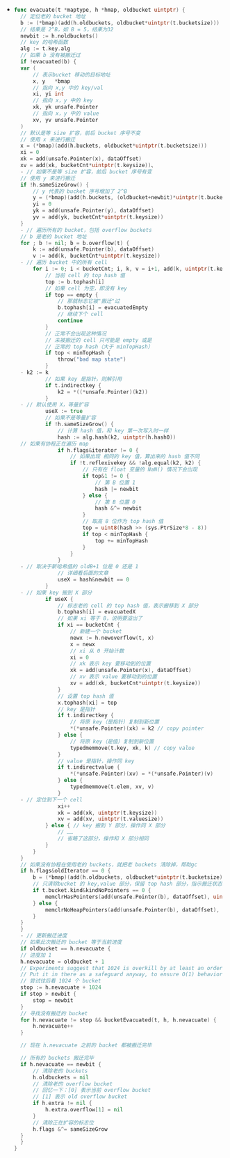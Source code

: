 - ``` go
  func evacuate(t *maptype, h *hmap, oldbucket uintptr) {
    // 定位老的 bucket 地址
    b := (*bmap)(add(h.oldbuckets, oldbucket*uintptr(t.bucketsize)))
    // 结果是 2^B，如 B = 5，结果为32
    newbit := h.noldbuckets()
    // key 的哈希函数
    alg := t.key.alg
    // 如果 b 没有被搬迁过
    if !evacuated(b) {
    var (
        // 表示bucket 移动的目标地址
        x, y   *bmap
        // 指向 x,y 中的 key/val
        xi, yi int
        // 指向 x，y 中的 key
        xk, yk unsafe.Pointer
        // 指向 x，y 中的 value
        xv, yv unsafe.Pointer
    )
    // 默认是等 size 扩容，前后 bucket 序号不变
    // 使用 x 来进行搬迁
    x = (*bmap)(add(h.buckets, oldbucket*uintptr(t.bucketsize)))
    xi = 0
    xk = add(unsafe.Pointer(x), dataOffset)
    xv = add(xk, bucketCnt*uintptr(t.keysize))、
    - // 如果不是等 size 扩容，前后 bucket 序号有变
    // 使用 y 来进行搬迁
    if !h.sameSizeGrow() {
        // y 代表的 bucket 序号增加了 2^B
        y = (*bmap)(add(h.buckets, (oldbucket+newbit)*uintptr(t.bucketsize)))
        yi = 0
        yk = add(unsafe.Pointer(y), dataOffset)
        yv = add(yk, bucketCnt*uintptr(t.keysize))
    }
    - // 遍历所有的 bucket，包括 overflow buckets
    // b 是老的 bucket 地址
    for ; b != nil; b = b.overflow(t) {
        k := add(unsafe.Pointer(b), dataOffset)
        v := add(k, bucketCnt*uintptr(t.keysize))
    - // 遍历 bucket 中的所有 cell
        for i := 0; i < bucketCnt; i, k, v = i+1, add(k, uintptr(t.keysize)), add(v, uintptr(t.valuesize)) {
            // 当前 cell 的 top hash 值
            top := b.tophash[i]
            // 如果 cell 为空，即没有 key
            if top == empty {
                // 那就标志它被"搬迁"过
                b.tophash[i] = evacuatedEmpty
                // 继续下个 cell
                continue
            }
            // 正常不会出现这种情况
            // 未被搬迁的 cell 只可能是 empty 或是
            // 正常的 top hash（大于 minTopHash）
            if top < minTopHash {
                throw("bad map state")
            }
    - k2 := k
            // 如果 key 是指针，则解引用
            if t.indirectkey {
                k2 = *((*unsafe.Pointer)(k2))
            }
    - // 默认使用 X，等量扩容
            useX := true
            // 如果不是等量扩容
            if !h.sameSizeGrow() {
                // 计算 hash 值，和 key 第一次写入时一样
                hash := alg.hash(k2, uintptr(h.hash0))
    // 如果有协程正在遍历 map
                if h.flags&iterator != 0 {
                    // 如果出现 相同的 key 值，算出来的 hash 值不同
                    if !t.reflexivekey && !alg.equal(k2, k2) {
                        // 只有在 float 变量的 NaN() 情况下会出现
                        if top&1 != 0 {
                            // 第 B 位置 1
                            hash |= newbit
                        } else {
                            // 第 B 位置 0
                            hash &^= newbit
                        }
                        // 取高 8 位作为 top hash 值
                        top = uint8(hash >> (sys.PtrSize*8 - 8))
                        if top < minTopHash {
                            top += minTopHash
                        }
                    }
                }
    - // 取决于新哈希值的 oldB+1 位是 0 还是 1
                // 详细看后面的文章
                useX = hash&newbit == 0
            }
    - // 如果 key 搬到 X 部分
            if useX {
                // 标志老的 cell 的 top hash 值，表示搬移到 X 部分
                b.tophash[i] = evacuatedX
                // 如果 xi 等于 8，说明要溢出了
                if xi == bucketCnt {
                    // 新建一个 bucket
                    newx := h.newoverflow(t, x)
                    x = newx
                    // xi 从 0 开始计数
                    xi = 0
                    // xk 表示 key 要移动到的位置
                    xk = add(unsafe.Pointer(x), dataOffset)
                    // xv 表示 value 要移动到的位置
                    xv = add(xk, bucketCnt*uintptr(t.keysize))
                }
                // 设置 top hash 值
                x.tophash[xi] = top
                // key 是指针
                if t.indirectkey {
                    // 将原 key（是指针）复制到新位置
                    *(*unsafe.Pointer)(xk) = k2 // copy pointer
                } else {
                    // 将原 key（是值）复制到新位置
                    typedmemmove(t.key, xk, k) // copy value
                }
                // value 是指针，操作同 key
                if t.indirectvalue {
                    *(*unsafe.Pointer)(xv) = *(*unsafe.Pointer)(v)
                } else {
                    typedmemmove(t.elem, xv, v)
                }
    - // 定位到下一个 cell
                xi++
                xk = add(xk, uintptr(t.keysize))
                xv = add(xv, uintptr(t.valuesize))
            } else { // key 搬到 Y 部分，操作同 X 部分
                // ……
                // 省略了这部分，操作和 X 部分相同
            }
        }
    }
    // 如果没有协程在使用老的 buckets，就把老 buckets 清除掉，帮助gc
    if h.flags&oldIterator == 0 {
        b = (*bmap)(add(h.oldbuckets, oldbucket*uintptr(t.bucketsize)))
        // 只清除bucket 的 key,value 部分，保留 top hash 部分，指示搬迁状态
        if t.bucket.kind&kindNoPointers == 0 {
            memclrHasPointers(add(unsafe.Pointer(b), dataOffset), uintptr(t.bucketsize)-dataOffset)
        } else {
            memclrNoHeapPointers(add(unsafe.Pointer(b), dataOffset), uintptr(t.bucketsize)-dataOffset)
        }
    }
    }
    - // 更新搬迁进度
    // 如果此次搬迁的 bucket 等于当前进度
    if oldbucket == h.nevacuate {
    // 进度加 1
    h.nevacuate = oldbucket + 1
    // Experiments suggest that 1024 is overkill by at least an order of magnitude.
    // Put it in there as a safeguard anyway, to ensure O(1) behavior.
    // 尝试往后看 1024 个 bucket
    stop := h.nevacuate + 1024
    if stop > newbit {
        stop = newbit
    }
    // 寻找没有搬迁的 bucket
    for h.nevacuate != stop && bucketEvacuated(t, h, h.nevacuate) {
        h.nevacuate++
    }
  
    // 现在 h.nevacuate 之前的 bucket 都被搬迁完毕
  
    // 所有的 buckets 搬迁完毕
    if h.nevacuate == newbit {
        // 清除老的 buckets
        h.oldbuckets = nil
        // 清除老的 overflow bucket
        // 回忆一下：[0] 表示当前 overflow bucket
        // [1] 表示 old overflow bucket
        if h.extra != nil {
            h.extra.overflow[1] = nil
        }
        // 清除正在扩容的标志位
        h.flags &^= sameSizeGrow
    }
    }
  }
  ```